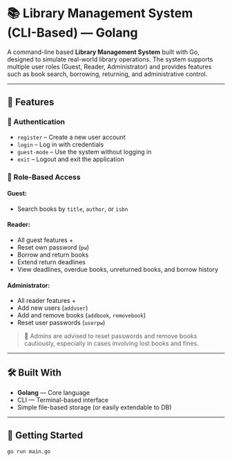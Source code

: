 # 📚 Library Management System (CLI-Based) — Golang

A command-line based **Library Management System** built with Go, designed to simulate real-world library operations. The system supports multiple user roles (Guest, Reader, Administrator) and provides features such as book search, borrowing, returning, and administrative control.

---

## 🧩 Features

### 🔐 Authentication
- `register` – Create a new user account
- `login` – Log in with credentials
- `guest-mode` – Use the system without logging in
- `exit` – Logout and exit the application

### 👤 Role-Based Access

#### Guest:
- Search books by `title`, `author`, or `isbn`

#### Reader:
- All guest features +
- Reset own password (`pw`)
- Borrow and return books
- Extend return deadlines
- View deadlines, overdue books, unreturned books, and borrow history

#### Administrator:
- All reader features +
- Add new users (`adduser`)
- Add and remove books (`addbook`, `removebook`)
- Reset user passwords (`userpw`)

> 🛑 Admins are advised to reset passwords and remove books cautiously, especially in cases involving lost books and fines.

---

## 🛠️ Built With

- **Golang** — Core language
- CLI — Terminal-based interface
- Simple file-based storage (or easily extendable to DB)

---

## 🚀 Getting Started

```bash
go run main.go
